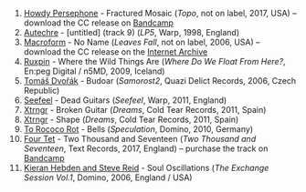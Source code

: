 1. [Howdy Persephone](https://musicbrainz.org/artist/8f4b461a-acf6-40b2-835d-bd168b4e7902) - Fractured Mosaic (_Topo_, not on label, 2017, USA) – download the CC release on [Bandcamp](https://howdypersephone.bandcamp.com/album/topo)
1. [Autechre](https://musicbrainz.org/artist/410c9baf-5469-44f6-9852-826524b80c61) - [untitled] (track 9) (_LP5_, Warp, 1998, England)
1. [Macroform](https://musicbrainz.org/artist/36789812-452f-4448-bc3b-155ccbf89351) - No Name (_Leaves Fall_, not on label, 2006, USA) – download the CC release on the [Internet Archive](https://archive.org/details/MacroForm_LeavesFall)
1. [Ruxpin](https://musicbrainz.org/artist/4dab20be-f26d-49f3-8bb2-bb011acf180b) - Where the Wild Things Are (_Where Do We Float From Here?_, En:peg Digital / n5MD, 2009, Iceland)
1. [Tomáš Dvořák](https://musicbrainz.org/artist/d6d87219-24e7-4e72-b42a-a72cb82754b4) - Budoar (_Samorost2_, Quazi Delict Records, 2006, Czech Republic)
1. [Seefeel](https://musicbrainz.org/artist/8ffcd7d7-6293-4fbf-b0f6-46aef9ce9f69) - Dead Guitars (_Seefeel_, Warp, 2011, England)
1. [Xtrngr](https://musicbrainz.org/artist/eed09d0b-ff1d-4f7a-b61f-c5ffb0890e4a) - Broken Guitar (_Dreams_, Cold Tear Records, 2011, Spain)
1. [Xtrngr](https://musicbrainz.org/artist/eed09d0b-ff1d-4f7a-b61f-c5ffb0890e4a) - Shape (_Dreams_, Cold Tear Records, 2011, Spain)
1. [To Rococo Rot](https://musicbrainz.org/artist/3e7321b9-095c-4689-a086-eb75fa750157) - Bells (_Speculation_, Domino, 2010, Germany)
1. [Four Tet](https://musicbrainz.org/artist/3bcff06f-675a-451f-9075-99e8657047e8) - Two Thousand and Seventeen (_Two Thousand and Seventeen_, Text Records, 2017, England) – purchase the track on [Bandcamp](https://fourtet.bandcamp.com/track/two-thousand-and-seventeen)
1. [Kieran Hebden and Steve Reid](https://musicbrainz.org/artist/acef318f-bdd4-485d-b7e9-313e58e646fa) - Soul Oscillations (_The Exchange Session Vol.1_, Domino, 2006, England / USA)
